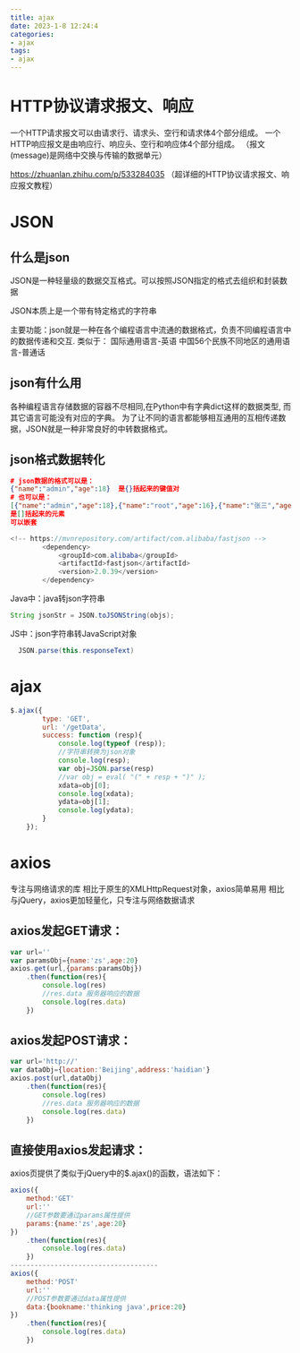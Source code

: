 ```yaml
---
title: ajax
date: 2023-1-8 12:24:4
categories:
- ajax
tags:
- ajax
---
```

# HTTP协议请求报文、响应

一个HTTP请求报文可以由请求行、请求头、空行和请求体4个部分组成。
一个HTTP响应报文是由响应行、响应头、空行和响应体4个部分组成。
（报文(message)是网络中交换与传输的数据单元）

https://zhuanlan.zhihu.com/p/533284035  （超详细的HTTP协议请求报文、响应报文教程）

# JSON

## 什么是json

 JSON是一种轻量级的数据交互格式。可以按照JSON指定的格式去组织和封装数据

JSON本质上是一个带有特定格式的字符串

主要功能：json就是一种在各个编程语言中流通的数据格式，负责不同编程语言中的数据传递和交互. 类似于：
国际通用语言-英语
中国56个民族不同地区的通用语言-普通话

## json有什么用

各种编程语言存储数据的容器不尽相同,在Python中有字典dict这样的数据类型, 而其它语言可能没有对应的字典。
为了让不同的语言都能够相互通用的互相传递数据，JSON就是一种非常良好的中转数据格式。

## json格式数据转化

``` json
# json数据的格式可以是： 
{"name":"admin","age":18}  是{}括起来的键值对
# 也可以是：  
[{"name":"admin","age":18},{"name":"root","age":16},{"name":"张三","age":20}] 
是[]括起来的元素
可以嵌套
```

``` java
<!-- https://mvnrepository.com/artifact/com.alibaba/fastjson -->
        <dependency>
            <groupId>com.alibaba</groupId>
            <artifactId>fastjson</artifactId>
            <version>2.0.39</version>
        </dependency>
```

Java中：java转json字符串

```java
String jsonStr = JSON.toJSONString(objs);
```

JS中：json字符串转JavaScript对象

```java
  JSON.parse(this.responseText)
```

# ajax

```javascript
$.ajax({
        type: 'GET',
        url: '/getData',
        success: function (resp){
            console.log(typeof (resp));
            //字符串转换为json对象
            console.log(resp);
            var obj=JSON.parse(resp)
            //var obj = eval( "(" + resp + ")" );
            xdata=obj[0];
            console.log(xdata);
            ydata=obj[1];
            console.log(ydata);
        }
    });
```

# axios

专注与网络请求的库
相比于原生的XMLHttpRequest对象，axios简单易用
相比与jQuery，axios更加轻量化，只专注与网络数据请求

## **axios发起GET请求：**

```javascript
var url=''
var paramsObj={name:'zs',age:20}
axios.get(url,{params:paramsObj})
	.then(function(res){
		console.log(res)
		//res.data 服务器响应的数据
		console.log(res.data)
	})
```

## **axios发起POST请求：**

```javascript
var url='http://'
var dataObj={location:'Beijing',address:'haidian'}
axios.post(url,dataObj)
	.then(function(res){
		console.log(res)
		//res.data 服务器响应的数据
		console.log(res.data)
	})
```

## **直接使用axios发起请求：**

axios页提供了类似于jQuery中的$.ajax()的函数，语法如下：

```javascript
axios({
	method:'GET'
	url:''
	//GET参数要通过params属性提供
	params:{name:'zs',age:20}
})
	.then(function(res){
		console.log(res.data)
	})
-------------------------------------
axios({
	method:'POST'
	url:''
	//POST参数要通过data属性提供
	data:{bookname:'thinking java',price:20}
})
	.then(function(res){
		console.log(res.data)
	})
```

